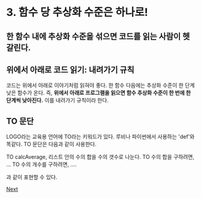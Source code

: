 # 3. 함수 당 추상화 수준은 하나로!

## **한 함수 내에 추상화 수준을 섞으면 코드를 읽는 사람이 헷갈린다.**

## **위에서 아래로 코드 읽기: 내려가기 규칙**

코드는 위에서 아래로 이야기처럼 읽혀야 좋다. 한 함수 다음에는 추상화 수준이 한 단계 낮은 함수가 온다. 즉, **위에서 아래로 프로그램을 읽으면 함수 추상화 수준이 한 번에 한 단계씩 낮아진다.** 이를 내려가기 규칙이라 한다.

## **TO 문단**

LOGO라는 교육용 언어에 TO라는 키워드가 있다. 루비나 파이썬에서 사용하는 'def'와 똑같다. TO 문단은 다음과 같이 사용한다.

TO calcAverage, 리스트 안의 수의 합을 수의 갯수로 나눈다. TO 수의 합을 구하려면, ... TO 수의 개수를 구하려면, ....

과 같이 표현할 수 있다.



[Next](4.-switch.md)